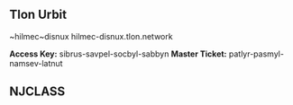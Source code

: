 ## Tlon Urbit
~hilmec~disnux 
hilmec-disnux.tlon.network

**Access Key:** sibrus-savpel-socbyl-sabbyn
**Master Ticket:** patlyr-pasmyl-namsev-latnut

## NJCLASS
